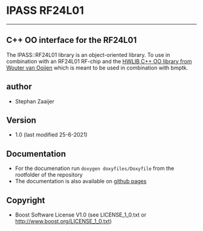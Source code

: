 # IPASS RF24L01
------------------

## C++ OO interface for the RF24L01
The IPASS::RF24L01 library is an object-oriented library. To use in combination with an RF24L01 RF-chip and the [HWLIB C++ OO library from Wouter van Ooijen](https://github.com/wovo/hwlib) which is meant to be used in combination with bmptk.

## author
- Stephan Zaaijer

## Version
- 1.0 (last modified 25-6-2021)

## Documentation
 - For the documenation run `doxygen doxyfiles/Doxyfile` from the rootfolder of the repository
 - The documentation is also available on [github pages](https://stephanzaaijer.github.io/IPASS/index.html)

## Copyright
- Boost Software License V1.0 (see LICENSE_1_0.txt or http://www.boost.org/LICENSE_1_0.txt)
